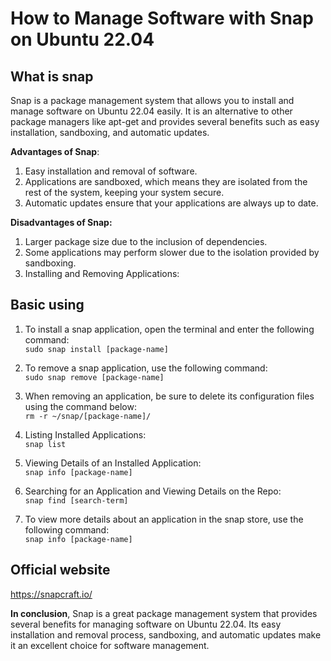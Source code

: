 # How to Manage Software with Snap on Ubuntu 22.04


<!--more-->
## What is snap
Snap is a package management system that allows you to install and manage software on Ubuntu 22.04 easily. It is an alternative to other package managers like apt-get and provides several benefits such as easy installation, sandboxing, and automatic updates.

**Advantages of Snap**:
1. Easy installation and removal of software.
1. Applications are sandboxed, which means they are isolated from the rest of the system, keeping your system secure.
1. Automatic updates ensure that your applications are always up to date.

**Disadvantages of Snap:**
1. Larger package size due to the inclusion of dependencies.
1. Some applications may perform slower due to the isolation provided by sandboxing.
1. Installing and Removing Applications:

## Basic using
1. To install a snap application, open the terminal and enter the following command: \
`sudo snap install [package-name]`

1. To remove a snap application, use the following command: \
`sudo snap remove [package-name]`

1. When removing an application, be sure to delete its configuration files using the command below: \
`rm -r ~/snap/[package-name]/`

1. Listing Installed Applications: \
`snap list`

1. Viewing Details of an Installed Application: \
`snap info [package-name]`

1. Searching for an Application and Viewing Details on the Repo: \
`snap find [search-term]`

1. To view more details about an application in the snap store, use the following command: \
`snap info [package-name]`

## Official website
https://snapcraft.io/

**In conclusion**\, Snap is a great package management system that provides several benefits for managing software on Ubuntu 22.04. Its easy installation and removal process, sandboxing, and automatic updates make it an excellent choice for software management.

